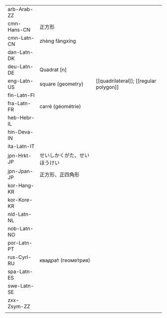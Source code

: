 | | | |
|-|-|-|
| arb-Arab-ZZ |  |  |
| cmn-Hans-CN | 正方形 |  |
| cmn-Latn-CN | zhèng fāngxíng |  |
| dan-Latn-DK |  |  |
| deu-Latn-DE | Quadrat [n] |  |
| eng-Latn-US | square (geometry) | [[quadrilateral]]; [[regular polygon]] |
| fin-Latn-FI |  |  |
| fra-Latn-FR | carré (géométrie) |  |
| heb-Hebr-IL |  |  |
| hin-Deva-IN |  |  |
| ita-Latn-IT |  |  |
| jpn-Hrkt-JP | せいしかくがた、せいほうけい |  |
| jpn-Jpan-JP | 正方形、正四角形 |  |
| kor-Hang-KR |  |  |
| kor-Kore-KR |  |  |
| nld-Latn-NL |  |  |
| nob-Latn-NO |  |  |
| por-Latn-PT |  |  |
| rus-Cyrl-RU | квадра́т (геоме́трия) |  |
| spa-Latn-ES |  |  |
| swe-Latn-SE |  |  |
| zxx-Zsym-ZZ |  |  |
|  |  |  |
